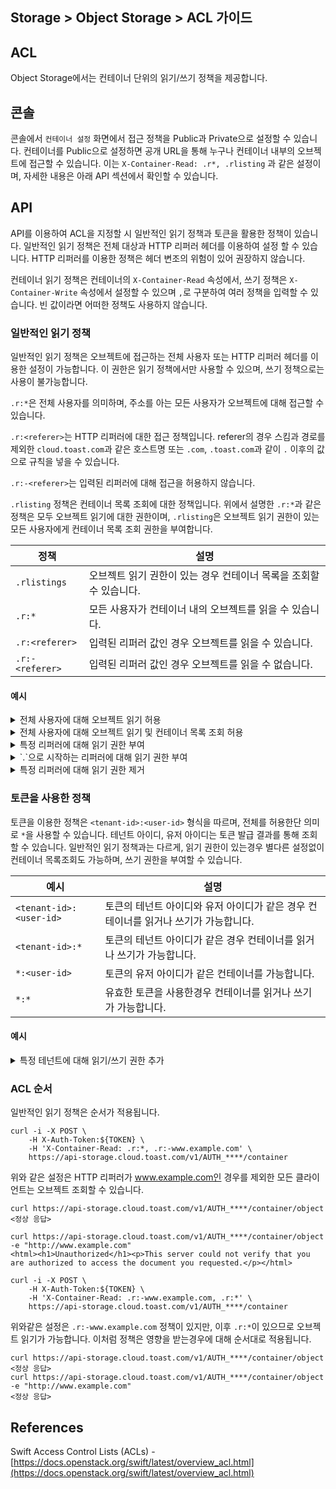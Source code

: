 ## Storage > Object Storage > ACL 가이드

## ACL
Object Storage에서는 컨테이너 단위의 읽기/쓰기 정책을 제공합니다.

## 콘솔
콘솔에서 `컨테이너 설정` 화면에서 접근 정책을 Public과 Private으로 설정할 수 있습니다. 컨테이너를 Public으로 설정하면 공개 URL을 통해 누구나 컨테이너 내부의 오브젝트에 접근할 수 있습니다. 이는 `X-Container-Read: .r*, .rlisting` 과 같은 설정이며, 자세한 내용은 아래 API 섹션에서 확인할 수 있습니다.


## API
API를 이용하여 ACL을 지정할 시 일반적인 읽기 정책과 토큰을 활용한 정책이 있습니다. 일반적인 읽기 정책은 전체 대상과 HTTP 리퍼러 헤더를 이용하여 설정 할 수 있습니다. HTTP 리퍼러를 이용한 정책은 헤더 변조의 위험이 있어 권장하지 않습니다. <br>

컨테이너 읽기 정책은 컨테이너의 `X-Container-Read` 속성에서, 쓰기 정책은 `X-Container-Write` 속성에서 설정할 수 있으며 `,`로 구분하여 여러 정책을 입력할 수 있습니다. 빈 값이라면 어떠한 정책도 사용하지 않습니다.

### 일반적인 읽기 정책

일반적인 읽기 정책은 오브젝트에 접근하는 전체 사용자 또는 HTTP 리퍼러 헤더를 이용한 설정이 가능합니다. 이 권한은 읽기 정책에서만 사용할 수 있으며, 쓰기 정책으로는 사용이 불가능합니다. <br>

`.r:*`은 전체 사용자를 의미하며, 주소를 아는 모든 사용자가 오브젝트에 대해 접근할 수 있습니다. <br>

`.r:<referer>`는 HTTP 리퍼러에 대한 접근 정책입니다. referer의 경우 스킴과 경로를 제외한 `cloud.toast.com`과 같은 호스트명 또는 `.com`, `.toast.com`과 같이 `.` 이후의 값으로 규칙을 넣을 수 있습니다. <br>

`.r:-<referer>`는 입력된 리퍼러에 대해 접근을 허용하지 않습니다. <br>

`.rlisting` 정책은 컨테이너 목록 조회에 대한 정책입니다. 위에서 설명한 `.r:*`과 같은 정책은 모두 오브젝트 읽기에 대한 권한이며, `.rlisting`은 오브젝트 읽기 권한이 있는 모든 사용자에게 컨테이너 목록 조회 권한을 부여합니다.

| 정책 | 설명 | 
| --- | --- | 
| `.rlistings` | 오브젝트 읽기 권한이 있는 경우 컨테이너 목록을 조회할 수 있습니다.  |  
| `.r:*` | 모든 사용자가 컨테이너 내의 오브젝트를 읽을 수 있습니다. | 
| `.r:<referer>` | 입력된 리퍼러 값인 경우 오브젝트를 읽을 수 있습니다. | 
| `.r:-<referer>`| 입력된 리퍼러 값인 경우 오브젝트를 읽을 수 없습니다. | 


#### 예시
<details>
<summary>전체 사용자에 대해 오브젝트 읽기 허용</summary>

```
curl -i -X POST \
    -H X-Auth-Token:${TOKEN} \
    -H 'X-Container-Read: .r:*' \
    https://api-storage.cloud.toast.com/v1/AUTH_****/container
```

위와같이 설정시 오브젝트 접근은 성공하지만, 컨테이너 목록을 읽을 수 없습니다.
```
curl https://api-storage.cloud.toast.com/v1/AUTH_****/container/object
<정상 응답>

curl https://api-storage.cloud.toast.com/v1/AUTH_****/container
<html><h1>Unauthorized</h1><p>This server could not verify that you are authorized to access the document you requested.</p></html>
```
</details>

<details>
<summary>전체 사용자에 대해 오브젝트 읽기 및 컨테이너 목록 조회 허용</summary>

```
curl -i -X POST \
    -H X-Auth-Token:${TOKEN} \
    -H 'X-Container-Read: .r:*, .rlistings' \
    https://api-storage.cloud.toast.com/v1/AUTH_****/container
```

```
curl https://api-storage.cloud.toast.com/v1/AUTH_****/container/object
<정상 응답>

curl https://api-storage.cloud.toast.com/v1/AUTH_****/container
<정상 응답>
```
</details>


<details>
<summary>특정 리퍼러에 대해 읽기 권한 부여</summary>

```
curl -i -X POST \
    -H X-Auth-Token:${TOKEN} \
    -H 'X-Container-Read: .r:cloud.toast.com, .rlistings' \
    https://api-storage.cloud.toast.com/v1/AUTH_****/container
```

```
curl -H 'Referer: cloud.toast.com' \
    https://api-storage.cloud.toast.com/v1/AUTH_****/container
<정상 응답>

curl -H 'Referer: cloud.toast.com/some/path' \
    https://api-storage.cloud.toast.com/v1/AUTH_****/container
<정상 응답>

curl https://api-storage.cloud.toast.com/v1/AUTH_****/container
<html><h1>Unauthorized</h1><p>This server could not verify that you are authorized to access the document you requested.</p></html>
```
</details>


<details>
<summary>`.`으로 시작하는 리퍼러에 대해 읽기 권한 부여</summary>

```
curl -i -X POST \
    -H X-Auth-Token:${TOKEN} \
    -H 'X-Container-Read: .r:.com, .rlistings' \
    https://api-storage.cloud.toast.com/v1/AUTH_****/container
```

```
curl -H 'Referer: cloud.toast.com' \
    https://api-storage.cloud.toast.com/v1/AUTH_****/container
<정상 응답>

curl -H 'Referer: www.example.com' \
    https://api-storage.cloud.toast.com/v1/AUTH_****/container
<정상 응답>

curl -H 'Referer: www.example.net' \
    https://api-storage.cloud.toast.com/v1/AUTH_****/container
<html><h1>Unauthorized</h1><p>This server could not verify that you are authorized to access the document you requested.</p></html>
```
</details>


<details>
<summary>특정 리퍼러에 대해 읽기 권한 제거</summary>

```
curl -i -X POST \
    -H X-Auth-Token:${TOKEN} \
    -H 'X-Container-Read: .rlistings, .r:*, .r:-.toast.com' \
    https://api-storage.cloud.toast.com/v1/AUTH_****/container
```

```
curl https://api-storage.cloud.toast.com/v1/AUTH_****/container
<정상 응답>

curl -H 'Referer: cloud.toast.com' \
    https://api-storage.cloud.toast.com/v1/AUTH_****/container
<html><h1>Unauthorized</h1><p>This server could not verify that you are authorized to access the document you requested.</p></html>
```
</details>


### 토큰을 사용한 정책
토큰을 이용한 정책은 `<tenant-id>:<user-id>` 형식을 따르며, 전체를 허용한단 의미로 `*`을 사용할 수 있습니다. 테넌트 아이디, 유저 아이디는 토큰 발급 결과를 통해 조회할 수 있습니다. 일반적인 읽기 정책과는 다르게, 읽기 권한이 있는경우 별다른 설정없이 컨테이너 목록조회도 가능하며, 쓰기 권한을 부여할 수 있습니다.

| 예시 | 설명 | 
| --- | --- | 
| `<tenant-id>:<user-id>` | 토큰의 테넌트 아이디와 유저 아이디가 같은 경우 컨테이너를 읽거나 쓰기가 가능합니다. |
| `<tenant-id>:*` | 토큰의 테넌트 아이디가 같은 경우 컨테이너를 읽거나 쓰기가 가능합니다. |
| `*:<user-id>` | 토큰의 유저 아이디가 같은 컨테이너를  가능합니다. |
| `*:*` | 유효한 토큰을 사용한경우 컨테이너를 읽거나 쓰기가 가능합니다. |

#### 예시

<details>
<summary>특정 테넌트에 대해 읽기/쓰기 권한 추가</summary>

```
curl -i -X POST \
    -H X-Auth-Token:${TOKEN} \
    -H 'X-Container-Read: {tenantId}:*' \
    -H 'X-Container-Write: {tenantId}:*' \
    https://api-storage.cloud.toast.com/v1/AUTH_****/container
```

</details>



### ACL 순서 
일반적인 읽기 정책은 순서가 적용됩니다.
```
curl -i -X POST \
    -H X-Auth-Token:${TOKEN} \
    -H 'X-Container-Read: .r:*, .r:-www.example.com' \
    https://api-storage.cloud.toast.com/v1/AUTH_****/container
```
위와 같은 설정은 HTTP 리퍼러가 www.example.com인 경우를 제외한 모든 클라이언트는 오브젝트 조회할 수 있습니다.
```
curl https://api-storage.cloud.toast.com/v1/AUTH_****/container/object
<정상 응답>

curl https://api-storage.cloud.toast.com/v1/AUTH_****/container/object -e "http://www.example.com"
<html><h1>Unauthorized</h1><p>This server could not verify that you are authorized to access the document you requested.</p></html>
```

```
curl -i -X POST \
    -H X-Auth-Token:${TOKEN} \
    -H 'X-Container-Read: .r:-www.example.com, .r:*' \
    https://api-storage.cloud.toast.com/v1/AUTH_****/container
```
위와같은 설정은 `.r:-www.example.com` 정책이 있지만, 이후 `.r:*`이 있으므로 오브젝트 읽기가 가능합니다. 이처럼 정책은 영향을 받는경우에 대해 순서대로 적용됩니다.

```
curl https://api-storage.cloud.toast.com/v1/AUTH_****/container/object
<정상 응답>
curl https://api-storage.cloud.toast.com/v1/AUTH_****/container/object -e "http://www.example.com"
<정상 응답>
```

## References

Swift Access Control Lists (ACLs) - [https://docs.openstack.org/swift/latest/overview_acl.html](https://docs.openstack.org/swift/latest/overview_acl.html)
